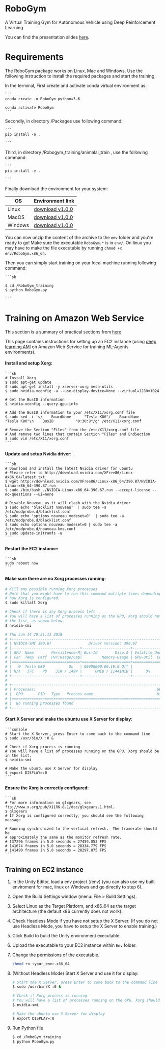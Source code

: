 # RoboGym

A Virtual Training Gym for Autonomous Vehicle using Deep Reinforcement Learning 

You can find the presentation sildes [here](https://docs.google.com/presentation/d/1V8KX64MdBqVPu6P0uukhF9grdG7qMSG2hCiIBCJgtTI/edit#slide=id.g649c3cfac8_2_127). 


# Requirements

The RoboGym package works on Linux, Mac and Windows. Use the following instruction to install the required packages and start the training, 

In the terminal, First create and activate conda virtual environment as: 

    ```
    conda create -n RoboGym python=3.6
    
    conda activate RoboGym
    ```
Secondly, in directory /Packages use following command:

    ```
    pip install -e .
    
    ```
Third, in directory /Robogym_training/animalai_train , use the following command:

    ```
    pip install -e .
 
    ```

Finally download the environment for your system:

| OS | Environment link |
| --- | --- |
| Linux |  [download v1.0.0](https://drive.google.com/drive/u/0/folders/1D9zrjEp6Z2azDcy4FcOQmr0L-l8e4dhS) |
| MacOS |  [download v1.0.0](https://drive.google.com/drive/u/0/folders/1gcBqT9-5m0STPPncCkz1gDbeQdZ693Wm) |
| Windows | [download v1.0.0](https://drive.google.com/drive/u/0/folders/18KtalJT_bPaTXmUyBAqIl4w8wTzYf8hm)  |


You can now unzip the content of the archive to the `env` folder and you're ready to go! Make sure the executable 
`RoboGym.*` is in `env/`. On linux you may have to make the file executable by running `chmod +x env/RoboGym.x86_64`. 

Then you can simply start training on your local machine running following command:

    
    ```sh
    
    $ cd /RoboGym_training
    $ python RoboGym.py
    
    ```



# Training on Amazon Web Service

This section is a summary of practical sections from [here](https://github.com/Unity-Technologies/ml-agents/blob/master/docs/Training-on-Amazon-Web-Service.md) 

This page contains instructions for setting up an EC2 instance (using [deep learning AMI](https://aws.amazon.com/marketplace/pp/Amazon-Web-Services-Deep-Learning-AMI-with-Source-/B01M0AXXQB) on Amazon Web Service for training ML-Agents environments).



#### Install and setup Xorg:

    ```sh
    # Install Xorg
    $ sudo apt-get update
    $ sudo apt-get install -y xserver-xorg mesa-utils
    $ sudo nvidia-xconfig -a --use-display-device=None --virtual=1280x1024

    # Get the BusID information
    $ nvidia-xconfig --query-gpu-info

    # Add the BusID information to your /etc/X11/xorg.conf file
    $ sudo sed -i 's/    BoardName      "Tesla K80"/    BoardName      "Tesla K80"\n    BusID          "0:30:0"/g' /etc/X11/xorg.conf

    # Remove the Section "Files" from the /etc/X11/xorg.conf file
    # And remove two lines that contain Section "Files" and EndSection
    $ sudo vim /etc/X11/xorg.conf
    ```

#### Update and setup Nvidia driver:

    ```sh
    # Download and install the latest Nvidia driver for ubuntu
    # Please refer to http://download.nvidia.com/XFree86/Linux-#x86_64/latest.txt
    $ wget http://download.nvidia.com/XFree86/Linux-x86_64/390.87/NVIDIA-Linux-x86_64-390.87.run
    $ sudo /bin/bash ./NVIDIA-Linux-x86_64-390.67.run --accept-license --no-questions --ui=none

    # Disable Nouveau as it will clash with the Nvidia driver
    $ sudo echo 'blacklist nouveau'  | sudo tee -a /etc/modprobe.d/blacklist.conf
    $ sudo echo 'options nouveau modeset=0'  | sudo tee -a /etc/modprobe.d/blacklist.conf
    $ sudo echo options nouveau modeset=0 | sudo tee -a /etc/modprobe.d/nouveau-kms.conf
    $ sudo update-initramfs -u
    ```

#### Restart the EC2 instance:

    ```sh
    sudo reboot now
    ```

#### Make sure there are no Xorg processes running:

   ```sh
   # Kill any possible running Xorg processes
   # Note that you might have to run this command multiple times depending on
   # how Xorg is configured.
   $ sudo killall Xorg

   # Check if there is any Xorg process left
   # You will have a list of processes running on the GPU, Xorg should not be in
   # the list, as shown below.
   $ nvidia-smi

   # Thu Jun 14 20:21:11 2018
   # +-----------------------------------------------------------------------------+
   # | NVIDIA-SMI 390.67                 Driver Version: 390.67                    |
   # |-------------------------------+----------------------+----------------------+
   # | GPU  Name        Persistence-M| Bus-Id        Disp.A | Volatile Uncorr. ECC |
   # | Fan  Temp  Perf  Pwr:Usage/Cap|         Memory-Usage | GPU-Util  Compute M. |
   # |===============================+======================+======================|
   # |   0  Tesla K80           On   | 00000000:00:1E.0 Off |                    0 |
   # | N/A   37C    P8    31W / 149W |      0MiB / 11441MiB |      0%      Default |
   # +-------------------------------+----------------------+----------------------+
   #
   # +-----------------------------------------------------------------------------+
   # | Processes:                                                       GPU Memory |
   # |  GPU       PID   Type   Process name                             Usage      |
   # |=============================================================================|
   # |  No running processes found                                                 |
   # +-----------------------------------------------------------------------------+

   ```

#### Start X Server and make the ubuntu use X Server for display:

    ```console
    # Start the X Server, press Enter to come back to the command line
    $ sudo /usr/bin/X :0 &

    # Check if Xorg process is running
    # You will have a list of processes running on the GPU, Xorg should be in the list.
    $ nvidia-smi

    # Make the ubuntu use X Server for display
    $ export DISPLAY=:0
    ```

#### Ensure the Xorg is correctly configured:

    ```sh
    # For more information on glxgears, see ftp://www.x.org/pub/X11R6.8.1/doc/glxgears.1.html.
    $ glxgears
    # If Xorg is configured correctly, you should see the following message

    # Running synchronized to the vertical refresh.  The framerate should be
    # approximately the same as the monitor refresh rate.
    # 137296 frames in 5.0 seconds = 27459.053 FPS
    # 141674 frames in 5.0 seconds = 28334.779 FPS
    # 141490 frames in 5.0 seconds = 28297.875 FPS
    ```   

## Training on EC2 instance

1. In the Unity Editor, load a env project (/env)  (you
   can also use my built enviroment for mac, linux or Windows and go directly to step 6).
2. Open the Build Settings window (menu: File > Build Settings).
3. Select Linux as the Target Platform, and x86_64 as the target architecture
(the default x86 currently does not work).
4. Check Headless Mode if you have not setup the X Server. (If you do not use
Headless Mode, you have to setup the X Server to enable training.)
5. Click Build to build the Unity environment executable.
6. Upload the executable to your EC2 instance within `Env` folder.
7. Change the permissions of the executable.

    ```sh
    chmod +x <your_env>.x86_64
    ```
8. (Without Headless Mode) Start X Server and use it for display:

    ```sh
    # Start the X Server, press Enter to come back to the command line
    $ sudo /usr/bin/X :0 &

    # Check if Xorg process is running
    # You will have a list of processes running on the GPU, Xorg should be in the list.
    $ nvidia-smi

    # Make the ubuntu use X Server for display
    $ export DISPLAY=:0

9. Run Python file 
    
    ```sh
    $ cd /RoboGym_training
    $ python RoboGym.py
    ```
   
